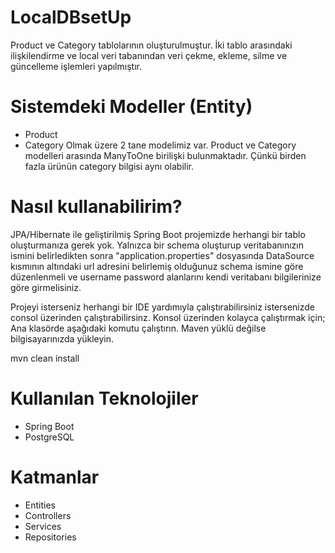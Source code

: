 # LocalDBsetUp
Product ve Category tablolarının oluşturulmuştur. İki tablo arasındaki ilişkilendirme ve local veri tabanından veri çekme, ekleme,
silme ve güncelleme işlemleri yapılmıştır.

# Sistemdeki Modeller (Entity)
- Product
- Category
Olmak üzere 2 tane modelimiz var. Product ve Category modelleri arasında ManyToOne birilişki bulunmaktadır.
Çünkü birden fazla ürünün category bilgisi aynı olabilir.

# Nasıl kullanabilirim?
JPA/Hibernate ile geliştirilmiş Spring Boot projemizde herhangi bir tablo oluşturmanıza gerek yok. 
Yalnızca bir schema oluşturup veritabanınızın ismini belirledikten sonra "application.properties" dosyasında 
DataSource kısmının altındaki url adresini belirlemiş olduğunuz schema ismine göre düzenlenmeli 
ve username password alanlarını kendi veritabanı bilgilerinize göre girmelisiniz.

Projeyi isterseniz herhangi bir IDE yardımıyla çalıştırabilirsiniz istersenizde consol üzerinden çalıştırabilirsinz.
Konsol üzerinden kolayca çalıştırmak için;
Ana klasörde aşağıdaki komutu çalıştırın. Maven yüklü değilse bilgisayarınızda yükleyin.

mvn clean install
# Kullanılan Teknolojiler
- Spring Boot
- PostgreSQL

# Katmanlar
- Entities
- Controllers
- Services
- Repositories


